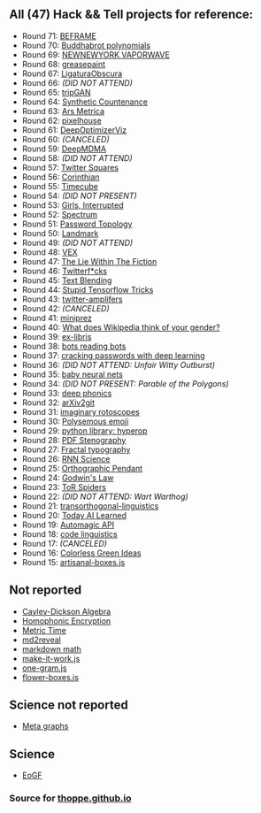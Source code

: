 ## All (47) Hack && Tell projects for reference:

+ Round 71: [BEFRAME](https://www.youtube.com/watch?v=K0_O34eoC68)
+ Round 70: [Buddhabrot polynomials](https://thoppe.github.io/zerozerozero/)
+ Round 69: [NEWNEWYORK VAPORWAVE](https://www.youtube.com/watch?v=g83rt7T4XW4)
+ Round 68: [greasepaint](https://thoppe.github.io/greasepaint/)
+ Round 67: [LigaturaObscura](https://thoppe.github.io/LigaturaObscura/)
+ Round 66: _(DID NOT ATTEND)_
+ Round 65: [tripGAN](https://thoppe.github.io/Presentation_Topics/HnT_65_trypophobia/index.html)
+ Round 64: [Synthetic Countenance](https://thoppe.github.io/SyntheticCountenance/)
+ Round 63: [Ars Metrica](https://github.com/thoppe/ars_metrica)
+ Round 62: [pixelhouse](https://github.com/thoppe/pixelhouse)
+ Round 61: [DeepOptimizerViz](https://github.com/thoppe/DeepOptimizerViz)
+ Round 60: _(CANCELED)_
+ Round 59: [DeepMDMA](https://github.com/thoppe/DeepMDMA)
+ Round 58: _(DID NOT ATTEND)_
+ Round 57: [Twitter Squares](https://github.com/thoppe/TwitterSquares)
+ Round 56: [Corinthian](https://github.com/thoppe/corinthian_filter)
+ Round 55: [Timecube](https://github.com/thoppe/timecube)
+ Round 54: _(DID NOT PRESENT)_
+ Round 53: [Girls, Interrupted](https://github.com/thoppe/Girls-Interrupted)
+ Round 52: [Spectrum](https://github.com/thoppe/Spectrum)
+ Round 51: [Password Topology](https://thoppe.github.io/password_topology/HnT_presentation.html)
+ Round 50: [Landmark](https://thoppe.github.io/Landmark/?address=0xD38e005a28fae8D8c4238444BC08E7Da83902310)
+ Round 49: _(DID NOT ATTEND)_
+ Round 48: [VEX](https://thoppe.github.io/ethereum_VEX/index.html)
+ Round 47: [The Lie Within The Fiction](https://thoppe.github.io/TheLieWithinTheFiction/)
+ Round 46: [Twitterf*cks](https://hackernoon.com/washington-d-c-gives-no-fucks-be51aa152fe)
+ Round 45: [Text Blending](https://thoppe.github.io/text-blending/HnT_presentation.html)
+ Round 44: [Stupid Tensorflow Tricks](https://medium.com/towards-data-science/stupid-tensorflow-tricks-3a837194b7a0)
+ Round 43: [twitter-amplifers](https://github.com/thoppe/presentation-twitter-amplifers)
+ Round 42: _(CANCELED)_
+ Round 41: [miniprez](https://github.com/thoppe/miniprez)
+ Round 40: [What does Wikipedia think of your gender?](https://medium.com/athena-talks/what-does-wikipedia-think-of-your-gender-384ce33a870c)
+ Round 39: [ex-libris](https://github.com/thoppe/ex-libris)
+ Round 38: [bots reading bots](https://github.com/thoppe/bots-reading-bots)
+ Round 37: [cracking passwords with deep learning](https://github.com/thoppe/5baa61e4c9b93f3f0682250b6cf8331b7ee68fd8)
+ Round 36: _(DID NOT ATTEND: Unfair Witty Outburst)_
+ Round 35: [baby neural nets](https://github.com/thoppe/baby_neural_nets)
+ Round 34: _(DID NOT PRESENT: Parable of the Polygons)_
+ Round 33: [deep phonics](https://github.com/thoppe/deep-phonics) 
+ Round 32: [arXiv2git](https://github.com/thoppe/arXiv2git)
+ Round 31: [imaginary rotoscopes](https://github.com/thoppe/imaginary_rotoscopes)
+ Round 30: [Polysemous emoji](https://github.com/thoppe/polysemous-emoji)
+ Round 29: [python library: hyperop](https://github.com/thoppe/python-hyperoperators)
+ Round 28: [PDF Stenography](https://github.com/thoppe/PDF_steganography)
+ Round 27: [Fractal typography](https://github.com/thoppe/fractal_typography)
+ Round 26: [RNN Science](https://github.com/thoppe/RNN_science_titles)
+ Round 25: [Orthographic Pendant](https://github.com/thoppe/orthographic-pedant)
+ Round 24: [Godwin's Law](https://github.com/thoppe/godwins_law)
+ Round 23: [ToR Spiders](https://github.com/thoppe/tor_spiders)
+ Round 22: _(DID NOT ATTEND: Wart Warthog)_
+ Round 21: [transorthogonal-linguistics](https://github.com/thoppe/transorthogonal-linguistics)
+ Round 20: [Today AI Learned](https://github.com/thoppe/today-AI-learned)
+ Round 19: [Automagic API](https://github.com/thoppe/automagic-api)
+ Round 18: [code linguistics](https://github.com/thoppe/code-linguistics)
+ Round 17: _(CANCELED)_
+ Round 16: [Colorless Green Ideas](https://github.com/thoppe/Colorless-Green-Ideas)
+ Round 15: [artisanal-boxes.js](https://github.com/thoppe/artisanal-boxes.js)

## Not reported

+ [Cayley-Dickson Algebra](https://github.com/thoppe/Cayley-Dickson)
+ [Homophonic Encryption](https://github.com/thoppe/homophonic-encryption)
+ [Metric Time](https://github.com/thoppe/Metric_Time)
+ [md2reveal](https://github.com/thoppe/md2reveal)
+ [markdown math](https://github.com/thoppe/markdown_math)
+ [make-it-work.js](https://github.com/thoppe/make-it-work.js)
+ [one-gram.js](https://thoppe.github.io/one_gram.js/)
+ [flower-boxes.js](https://github.com/thoppe/flower-boxes.js)

## Science not reported

+ [Meta graphs](https://github.com/thoppe/meta-graph)

## Science

+ [EoGF](https://github.com/thoppe/Encyclopedia-of-Finite-Graphs)

### Source for [thoppe.github.io](https://thoppe.github.io/)

